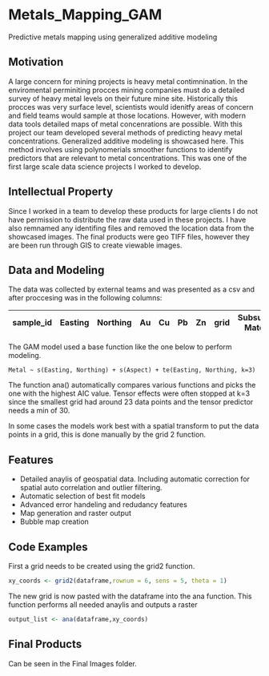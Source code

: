 # Metals_Mapping_GAM
Predictive metals mapping using generalized additive modeling

## Motivation 
A large concern for mining projects is heavy metal contimnination. In the enviromental perminiting procces mining companies must do a detailed survey of heavy metal levels on their future mine site. Historically this procces was very surface level, scientists would idenitfy areas of concern and field teams would sample at those locations. However, with modern data tools detailed maps of metal concenrations are possible. With this project our team developed several methods of predicting heavy metal concentrations. Generalized additive modeling is showcased here. This method involves using polynomerials smoother functions to identify predictors that are relevant to metal concentrations. This was one of the first large scale data science projects I worked to develop. 

## Intellectual Property
Since I worked in a team to develop these products for large clients I do not have permission to distribute the raw data used in these projects. I have also remnamed any identifing files and removed the location data from the showcased images. The final products were geo TIFF files, however they are been run through GIS to create viewable images. 

## Data and Modeling
The data was collected by external teams and was presented as a csv and after proccesing was in the following columns: 

|sample_id|Easting|Northing|Au|Cu|Pb|Zn|grid|Subsurface Material|Elevation|Slope|Aspect| 
|---------|-------|--------|--|--|--|--|----|-------------------|---------|-----|------|  

The GAM model used a base function like the one below to perform modeling.
```Math
Metal ~ s(Easting, Northing) + s(Aspect) + te(Easting, Northing, k=3)
```
The function ana() automatically compares various functions and picks the one with the highest AIC value. Tensor effects were often stopped at k=3 since the smallest grid had around 23 data points and the tensor predictor needs a min of 30. 

In some cases the models work best with a spatial transform to put the data points in a grid, this is done manually by the grid 2 function. 

## Features 
- Detailed anaylis of geospatial data. Including automatic correction for spatial auto correlation and outlier filtering. 
- Automatic selection of best fit models 
- Advanced error handeling and redudancy features 
- Map generation and raster output
- Bubble map creation 

## Code Examples

First a grid needs to be created using the grid2 function. 

```R
xy_coords <- grid2(dataframe,rownum = 6, sens = 5, theta = 1)
```
The new grid is now pasted with the dataframe into the ana function. This function performs all needed anaylis and outputs a raster

```R
output_list <- ana(dataframe,xy_coords)
```

## Final Products
Can be seen in the Final Images folder. 





